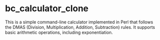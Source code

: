 # bc_calculator_clone
This is a simple command-line calculator implemented in Perl that follows the DMAS (Division, Multiplication, Addition, Subtraction) rules. It supports basic arithmetic operations, including exponentiation.
